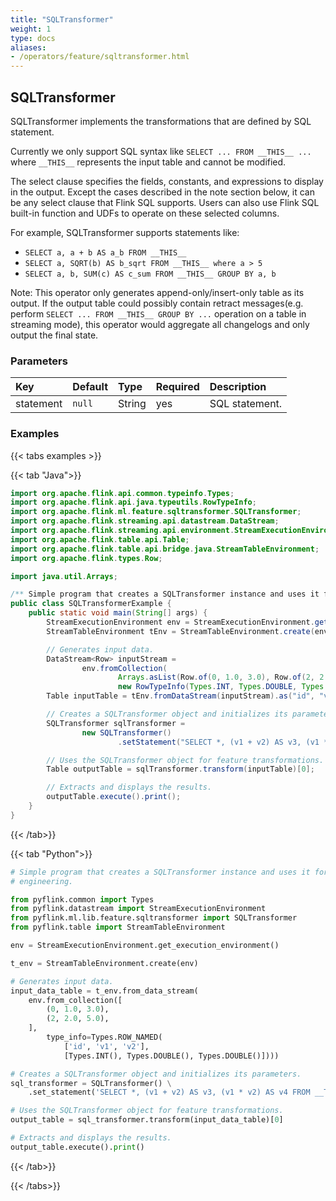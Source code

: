```yaml
---
title: "SQLTransformer"
weight: 1
type: docs
aliases:
- /operators/feature/sqltransformer.html
---
```


<!--
Licensed to the Apache Software Foundation (ASF) under one
or more contributor license agreements.  See the NOTICE file
distributed with this work for additional information
regarding copyright ownership.  The ASF licenses this file
to you under the Apache License, Version 2.0 (the
"License"); you may not use this file except in compliance
with the License.  You may obtain a copy of the License at

  http://www.apache.org/licenses/LICENSE-2.0

Unless required by applicable law or agreed to in writing,
software distributed under the License is distributed on an
"AS IS" BASIS, WITHOUT WARRANTIES OR CONDITIONS OF ANY
KIND, either express or implied.  See the License for the
specific language governing permissions and limitations
under the License.
-->

## SQLTransformer

SQLTransformer implements the transformations that are defined by SQL statement.

Currently we only support SQL syntax like `SELECT ... FROM __THIS__ ...` where
`__THIS__` represents the input table and cannot be modified.

The select clause specifies the fields, constants, and expressions to display in
the output. Except the cases described in the note section below, it can be any
select clause that Flink SQL supports. Users can also use Flink SQL built-in
function and UDFs to operate on these selected columns.

For example, SQLTransformer supports statements like:

- `SELECT a, a + b AS a_b FROM __THIS__`
- `SELECT a, SQRT(b) AS b_sqrt FROM __THIS__ where a > 5`
- `SELECT a, b, SUM(c) AS c_sum FROM __THIS__ GROUP BY a, b`

Note: This operator only generates append-only/insert-only table as its output.
If the output table could possibly contain retract messages(e.g. perform `SELECT
... FROM __THIS__ GROUP BY ...` operation on a table in streaming mode), this
operator would aggregate all changelogs and only output the final state.

### Parameters

| Key       | Default | Type   | Required | Description    |
|:----------|:--------|:-------|:---------|:---------------|
| statement | `null`  | String | yes      | SQL statement. |

### Examples

{{< tabs examples >}}

{{< tab "Java">}}

```java
import org.apache.flink.api.common.typeinfo.Types;
import org.apache.flink.api.java.typeutils.RowTypeInfo;
import org.apache.flink.ml.feature.sqltransformer.SQLTransformer;
import org.apache.flink.streaming.api.datastream.DataStream;
import org.apache.flink.streaming.api.environment.StreamExecutionEnvironment;
import org.apache.flink.table.api.Table;
import org.apache.flink.table.api.bridge.java.StreamTableEnvironment;
import org.apache.flink.types.Row;

import java.util.Arrays;

/** Simple program that creates a SQLTransformer instance and uses it for feature engineering. */
public class SQLTransformerExample {
    public static void main(String[] args) {
        StreamExecutionEnvironment env = StreamExecutionEnvironment.getExecutionEnvironment();
        StreamTableEnvironment tEnv = StreamTableEnvironment.create(env);

        // Generates input data.
        DataStream<Row> inputStream =
                env.fromCollection(
                        Arrays.asList(Row.of(0, 1.0, 3.0), Row.of(2, 2.0, 5.0)),
                        new RowTypeInfo(Types.INT, Types.DOUBLE, Types.DOUBLE));
        Table inputTable = tEnv.fromDataStream(inputStream).as("id", "v1", "v2");

        // Creates a SQLTransformer object and initializes its parameters.
        SQLTransformer sqlTransformer =
                new SQLTransformer()
                        .setStatement("SELECT *, (v1 + v2) AS v3, (v1 * v2) AS v4 FROM __THIS__");

        // Uses the SQLTransformer object for feature transformations.
        Table outputTable = sqlTransformer.transform(inputTable)[0];

        // Extracts and displays the results.
        outputTable.execute().print();
    }
}
```

{{< /tab>}}

{{< tab "Python">}}

```python
# Simple program that creates a SQLTransformer instance and uses it for feature
# engineering.

from pyflink.common import Types
from pyflink.datastream import StreamExecutionEnvironment
from pyflink.ml.lib.feature.sqltransformer import SQLTransformer
from pyflink.table import StreamTableEnvironment

env = StreamExecutionEnvironment.get_execution_environment()

t_env = StreamTableEnvironment.create(env)

# Generates input data.
input_data_table = t_env.from_data_stream(
    env.from_collection([
        (0, 1.0, 3.0),
        (2, 2.0, 5.0),
    ],
        type_info=Types.ROW_NAMED(
            ['id', 'v1', 'v2'],
            [Types.INT(), Types.DOUBLE(), Types.DOUBLE()])))

# Creates a SQLTransformer object and initializes its parameters.
sql_transformer = SQLTransformer() \
    .set_statement('SELECT *, (v1 + v2) AS v3, (v1 * v2) AS v4 FROM __THIS__')

# Uses the SQLTransformer object for feature transformations.
output_table = sql_transformer.transform(input_data_table)[0]

# Extracts and displays the results.
output_table.execute().print()
```

{{< /tab>}}

{{< /tabs>}}

